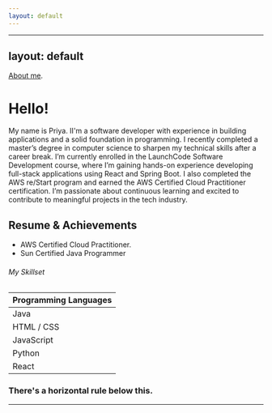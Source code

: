 ```yaml
---
layout: default
---
```


---
layout: default
---



[About me](./aboutme.html).



# Hello!

My name is Priya. II'm a software developer with experience in building applications and a solid foundation in programming. 
I recently completed a master’s degree in computer science to sharpen my technical skills after a career break.
I’m currently enrolled in the LaunchCode Software Development course, where I’m gaining hands-on experience developing full-stack applications using React and Spring Boot. 
I also completed the AWS re/Start program and earned the AWS Certified Cloud Practitioner certification.
I’m passionate about continuous learning and excited to contribute to meaningful projects in the tech industry.

## Resume & Achievements

*   AWS Certified Cloud Practitioner.
*   Sun Certified Java Programmer


###### My Skillset

| Programming Languages |        
|:----------------------|
| Java                  | 
| HTML / CSS            |
| JavaScript            | 
| Python                |
| React                 |

### There's a horizontal rule below this.

* * *


 
